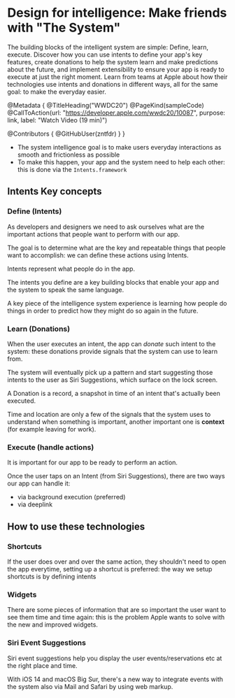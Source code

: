 # Design for intelligence: Make friends with "The System"

The building blocks of the intelligent system are simple: Define, learn, execute. Discover how you can use intents to define your app's key features, create donations to help the system learn and make predictions about the future, and implement extensibility to ensure your app is ready to execute at just the right moment. Learn from teams at Apple about how their technologies use intents and donations in different ways, all for the same goal: to make the everyday easier.

@Metadata {
   @TitleHeading("WWDC20")
   @PageKind(sampleCode)
   @CallToAction(url: "https://developer.apple.com/wwdc20/10087", purpose: link, label: "Watch Video (19 min)")

   @Contributors {
      @GitHubUser(zntfdr)
   }
}



- The system intelligence goal is to make users everyday interactions as smooth and frictionless as possible
- To make this happen, your app and the system need to help each other: this is done via the `Intents.framework`

## Intents Key concepts

### Define (Intents)

As developers and designers we need to ask ourselves what are the important actions that people want to perform with our app.

The goal is to determine what are the key and repeatable things that people want to accomplish: we can define these actions using Intents.

Intents represent what people do in the app.

The intents you define are a key building blocks that enable your app and the system to speak the same language.

A key piece of the intelligence system experience is learning how people do things in order to predict how they might do so again in the future.

### Learn (Donations)

When the user executes an intent, the app can _donate_ such intent to the system: these donations provide signals that the system can use to learn from.

The system will eventually pick up a pattern and start suggesting those intents to the user as Siri Suggestions, which surface on the lock screen.

A Donation is a record, a snapshot in time of an intent that's actually been executed.

Time and location are only a few of the signals that the system uses to understand when something is important, another important one is **context** (for example leaving for work).

### Execute (handle actions)

It is important for our app to be ready to perform an action.

Once the user taps on an Intent (from Siri Suggestions), there are two ways our app can handle it:

- via background execution (preferred)
- via deeplink

## How to use these technologies

### Shortcuts

If the user does over and over the same action, they shouldn't need to open the app everytime, setting up a shortcut is preferred: the way we setup shortcuts is by defining intents

### Widgets

There are some pieces of information that are so important the user want to see them time and time again: this is the problem Apple wants to solve with the new and improved widgets.

### Siri Event Suggestions

Siri event suggestions help you display the user events/reservations etc at the right place and time.

With iOS 14 and macOS Big Sur, there's a new way to integrate events with the system also via Mail and Safari by using web markup.
